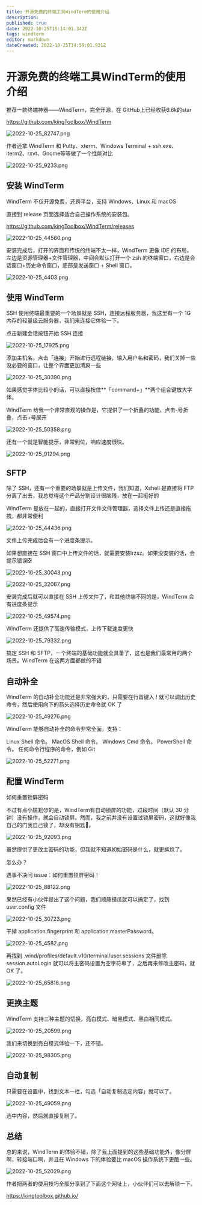 ```yaml
---
title: 开源免费的终端工具WindTerm的使用介绍
description: 
published: true
date: 2022-10-25T15:14:01.342Z
tags: windterm
editor: markdown
dateCreated: 2022-10-25T14:59:01.931Z
---
```


# 开源免费的终端工具WindTerm的使用介绍
推荐一款终端神器——WindTerm，完全开源，在 GitHub上已经收获6.6k的star

https://github.com/kingToolbox/WindTerm

![2022-10-25_82747.png](/2022-10-25_82747.png)


作者还拿 WindTerm 和 Putty、xterm、Windows Terminal + ssh.exe、iterm2、rxvt、Gnome等等做了一个性能对比


![2022-10-25_9233.png](/2022-10-25_9233.png)

## 安装 WindTerm
WindTerm 不仅开源免费，还跨平台，支持 Windows、Linux 和 macOS

直接到 release 页面选择适合自己操作系统的安装包。

https://github.com/kingToolbox/WindTerm/releases

![2022-10-25_44560.png](/2022-10-25_44560.png)

安装完成后，打开的界面和传统的终端不太一样，WindTerm 更像 IDE 的布局，左边是资源管理器+文件管理器，中间会默认打开一个 zsh 的终端窗口，右边是会话窗口+历史命令窗口，底部是发送窗口 + Shell 窗口。

![2022-10-25_4403.png](/2022-10-25_4403.png)


## 使用 WindTerm
SSH
使用终端最重要的一个场景就是 SSH，连接远程服务器，我这里有一个 1G 内存的轻量级云服务器，我们来连接它体验一下。

点击新建会话按钮开始 SSH 连接

![2022-10-25_17925.png](/2022-10-25_17925.png)

添加主机名，点击「连接」开始进行远程链接，输入用户名和密码，我们关掉一些没必要的窗口，让整个界面更加清爽一些

![2022-10-25_30390.png](/2022-10-25_30390.png)

如果感觉字体比较小的话，可以直接按住**「command+」**两个组合键放大字体。

WindTerm 给我一个非常直观的操作是，它提供了一个折叠的功能，点击-号折叠，点击+号展开

![2022-10-25_50358.png](/2022-10-25_50358.png)

还有一个就是智能提示，非常到位，响应速度很快。

![2022-10-25_91294.png](/2022-10-25_91294.png)

## SFTP
除了 SSH，还有一个重要的场景就是上传文件，我们知道，Xshell 是直接将 FTP 分离了出去，我总觉得这个产品分割设计很脑残，放在一起挺好的

WindTerm 是放在一起的，直接打开文件文件管理器，选择文件上传还是直接拖拽，都非常便利

![2022-10-25_44436.png](/2022-10-25_44436.png)

文件上传完成后会有一个进度条提示。

如果想直接在 SSH 窗口中上传文件的话，就需要安装lrzsz。如果没安装的话，会提示错误❎

![2022-10-25_30043.png](/2022-10-25_30043.png)

![2022-10-25_32067.png](/2022-10-25_32067.png)

安装完成后就可以直接在 SSH 上传文件了，和其他终端不同的是，WindTerm 会有进度条提示

![2022-10-25_49574.png](/2022-10-25_49574.png)

WindTerm 还提供了高速传输模式，上传下载速度更快

![2022-10-25_79332.png](/2022-10-25_79332.png)

搞定 SSH 和 SFTP，一个终端的基础功能就全具备了，这也是我们最常用的两个场景。WindTerm 在这两方面都做的不错

## 自动补全

WindTerm 的自动补全功能还是非常强大的，只需要在行首键入 ! 就可以调出历史命令，然后使用向下的箭头选择历史命令就 OK 了

![2022-10-25_49276.png](/2022-10-25_49276.png)

WindTerm 能够自动补全的命令非常全面，支持：

Linux Shell 命令。
MacOS Shell 命令。
Windows Cmd 命令。
PowerShell 命令。
任何命令行程序的命令，例如 Git

![2022-10-25_52271.png](/2022-10-25_52271.png)

## 配置 WindTerm

如何重置锁屏密码

不过有点小尴尬😓的是，WindTerm有自动锁屏的功能，过段时间（默认 30 分钟）没有操作，就会自动锁屏。然而，我之前并没有设置过锁屏密码，这就好像我自己的门我自己锁了，却没有钥匙🔑。

![2022-10-25_92093.png](/2022-10-25_92093.png)

虽然提供了更改主密码的功能，但我就不知道初始密码是什么，就更尴尬了。

怎么办？

遇事不决问 issue：如何重置锁屏密码！

![2022-10-25_88122.png](/2022-10-25_88122.png)

果然已经有小伙伴提出了这个问题，我们顺藤摸瓜就可以搞定了，找到 user.config 文件

![2022-10-25_30723.png](/2022-10-25_30723.png)

干掉 application.fingerprint 和 application.masterPassword。

![2022-10-25_4582.png](/2022-10-25_4582.png)

再找到 .wind/profiles/default.v10/terminal/user.sessions 文件删除 session.autoLogin 就可以将主密码设置为空字符串了，之后再来修改主密码，就 OK 了。

![2022-10-25_65818.png](/2022-10-25_65818.png)

## 更换主题
WindTerm 支持三种主题的切换，亮白模式、暗黑模式、黑白相间模式。

![2022-10-25_20599.png](/2022-10-25_20599.png)

我们来切换到亮白模式体验一下，还不错。

![2022-10-25_98305.png](/2022-10-25_98305.png)

## 自动复制
只需要在设置中，找到文本一栏，勾选「自动复制选定内容」就可以了。

![2022-10-25_49059.png](/2022-10-25_49059.png)

选中内容，然后就直接复制了。

## 总结

总的来说，WindTerm 的体验不错，除了我上面提到的这些基础功能外，像分屏啊，转接端口啊，并且在 Windows 下的体验要比 macOS 操作系统下更酷一些。

![2022-10-25_52029.png](/2022-10-25_52029.png)

作者把两者的使用技巧全部分享到了下面这个网址上，小伙伴们可以去解锁一下。

https://kingtoolbox.github.io/












